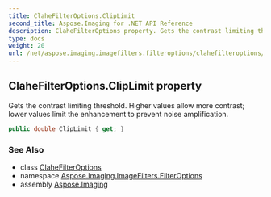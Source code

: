 ```yaml
---
title: ClaheFilterOptions.ClipLimit
second_title: Aspose.Imaging for .NET API Reference
description: ClaheFilterOptions property. Gets the contrast limiting threshold. Higher values allow more contrast lower values limit the enhancement to prevent noise amplification
type: docs
weight: 20
url: /net/aspose.imaging.imagefilters.filteroptions/clahefilteroptions/cliplimit/
---
```

## ClaheFilterOptions.ClipLimit property

Gets the contrast limiting threshold. Higher values allow more contrast; lower values limit the enhancement to prevent noise amplification.

```csharp
public double ClipLimit { get; }
```

### See Also

* class [ClaheFilterOptions](../)
* namespace [Aspose.Imaging.ImageFilters.FilterOptions](../../clahefilteroptions/)
* assembly [Aspose.Imaging](../../../)


